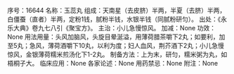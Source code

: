 序号：16644
名称：玉蕊丸
组成：天南星（去皮脐）半两，半夏（去脐）半两，白僵蚕（直者）半两，定粉1钱，腻粉半钱，水银半钱（同腻粉研匀）。
出处：《永乐大典》卷九七八引《聚宝方》。
主治：小儿急慢惊风。
加减：None
功效：None
用法用量：头风加脑风，头旋目晕涎溢，用薄荷腊茶嚼下2丸；如要利，加至5丸；急风，薄荷酒嚼下10丸，以利为度；妇人血风，荆芥酒下2丸；小儿急慢惊风，金银薄荷糯米煎汤化下1-2丸。
制备方法：上为末，研匀，糯米粥为丸，如梧桐子大。
临床应用：None
各家论述：None
用药禁忌：None
附注：None
